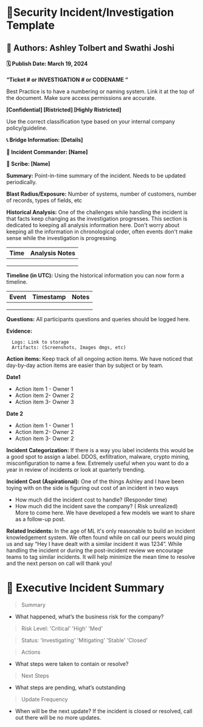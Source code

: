 # 🔅Security Incident/Investigation Template

## 👑 Authors: Ashley Tolbert and Swathi Joshi 
#### 🗓️ Publish Date: March 19, 2024

**“Ticket # or INVESTIGATION # or CODENAME “** 

Best Practice is to have a numbering or naming system. Link it at the top of the document. Make sure access permissions are accurate. 

**[Confidential] [Ristricted] [Highly Ristricted]** 

Use the correct classification type based on your internal company policy/guideline. 

**📞 Bridge Information: [Details]**

**👻 Incident Commander: [Name]**

**📝 Scribe: [Name]**

**Summary:** Point-in-time summary of the incident. Needs to be updated periodically. 

**Blast Radius/Exposure:** Number of systems, number of customers, number of records, types of fields, etc  

**Historical Analysis:** One of the challenges while handling the incident is that facts keep changing as the investigation progresses. This section is dedicated to keeping all analysis information here. Don't worry about keeping all the information in chronological order, often events don't make sense while the investigation is progressing. 

  | Time | Analysis Notes | 
  | :---: | :---: |
  |       |      | 
  |       |      | 
  |       |      | 

  
**Timeline (in UTC):** Using the historical information you can now form a timeline.


| Event | Timestamp | Notes |  
| :---: | :---: | :---: |
|        |        |        | 
|        |        |        | 
|        |        |        | 

**Questions:**  All participants questions and queries should be logged here. 

**Evidence:**

      Logs: Link to storage  
      Artifacts: (Screenshots, Images dmgs, etc)

**Action items:** Keep track of all ongoing action items. We have noticed that day-by-day action items are easier than by subject or by team. 
 
**Date1** 
- Action item 1 - Owner 1
- Action item 2- Owner 2 
- Action item 3- Owner 3

**Date 2**
- Action item 1 - Owner 1
- Action item 2- Owner 2 
- Action item 3- Owner 2 

**Incident Categorization:** If there is a way you label incidents this would be a good spot to assign a label. DDOS, exfiltration, malware, crypto mining, misconfiguration to name a few. Extremely useful when you want to do a year in review of incidents or look at quarterly trending.    

**Incident Cost (Aspirational):** One of the things Ashley and I have been toying with on the side is figuring out cost of an incident in two ways 
- How much did the incident cost to handle?  (Responder time)
- How much did the incident save the company? ( Risk unrealized)  
More to come here. We have developed a few models we want to share as a follow-up post.

**Related Incidents:** In the age of ML it's only reasonable to build an incident knowledgement system. We often found while on call our peers would ping us and say “Hey I have dealt with a similar incident it was 1234”. While handling the incident or during the post-incident review we encourage teams to tag similar incidents. It will help minimize the mean time to resolve and the next person on call will thank you!

# 🎯 Executive Incident Summary 

> Summary

- What happened, what’s the business risk for the company?

> Risk Level: 'Critical' 'High' 'Med'

> Status: 'Investigating' 'Mitigating' 'Stable' 'Closed'

> Actions 

 - What steps were taken to contain or resolve?

> Next Steps 

 - What steps are pending, what’s outstanding
   
> Update Frequency

  - When will be the next update? 
If the incident is closed or resolved, call out there will be no more updates. 
